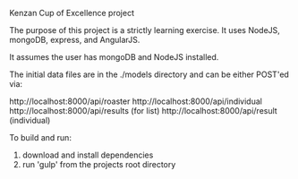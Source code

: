 Kenzan Cup of Excellence project

The purpose of this project is a strictly learning exercise.  It uses NodeJS, mongoDB, express, and AngularJS.

It assumes the user has mongoDB and NodeJS installed.

The initial data files are in the ./models directory and  can be either POST'ed via:

http://localhost:8000/api/roaster
http://localhost:8000/api/individual
http://localhost:8000/api/results (for list)
http://localhost:8000/api/result (individual)

To build and run:
1. download and install dependencies <update this>
2. run 'gulp' from the projects root directory 
